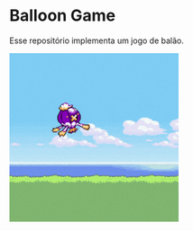 # Balloon Game
Esse repositório implementa um jogo de balão.

![Balloon Game Screenshot](screenshots/Drifblim.gif) 